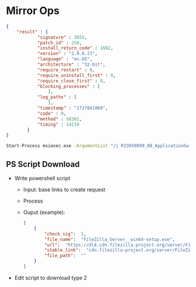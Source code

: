 # Mirror Ops

```json
{
    "result" : {
            "signature" : 3655,
            "patch_id" : 250,
            "install_return_code" : 1602,
            "version" : "2.0.0.23",
            "language" : "en-US",
            "architecture" : "32-bit",
            "require_restart" : 0,
            "require_uninstall_first" : 0,
            "require_close_first" : 0,
            "blocking_processes" : [
                ],
            "log_paths" : [
                ],
            "timestamp" : "1727841060",
            "code" : 0,
            "method" : 50301,
            "timing" : 14219
        }
}
```

```bash
Start-Process msiexec.exe -ArgumentList "/i R33050099_08_ApplicationSw.msi /qn /norestart" -Wait -PassThru
```

## PS Script Download

- Write powershell script
    - Input: base links to create request
    - Process
    - Ouput (example):
        
        ```json
        [
            {
                "check_sig":  1,
                "file_name":  "FileZilla_Server__win64-setup.exe",
                "url":  "https://dl4.cdn.filezilla-project.org/server/FileZilla_Server_1.9.2_win64-setup.exe?h=NJtq1Dxri-Xh8hCePQHrhw&x=1728288444",
                "stable_link":  "cdn.filezilla-project.org/server/FileZilla_Server_1.9.2_win64-setup.exe",
                "file_path":  ""
            }
        ]
        ```
        
- Edit script to download type 2